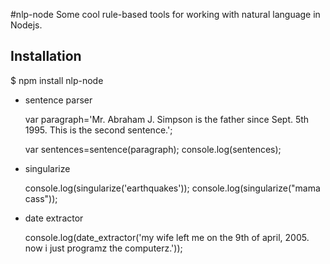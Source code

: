 #nlp-node
Some cool rule-based tools for working with natural language in Nodejs.


## Installation

 $ npm install nlp-node


* sentence parser

   var paragraph='Mr. Abraham J. Simpson is the father since Sept. 5th 1995. This is the second sentence.';
 
   var sentences=sentence(paragraph);
   console.log(sentences);


* singularize

   console.log(singularize('earthquakes'));
   console.log(singularize("mama cass"));

* date extractor

   console.log(date_extractor('my wife left me on the 9th of april, 2005. now i just programz the computerz.'));
